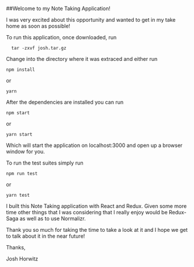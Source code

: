 ##Welcome to my Note Taking Application!

I was very excited about this opportunity and wanted to get in my take home as soon
as possible!

To run this application, once downloaded, run
```
  tar -zxvf josh.tar.gz
```

Change into the directory where it was extraced and either run

```
npm install
```

or 

```
yarn
```

After the dependencies are installed you can run

```
npm start
```

or

```
yarn start
```

Which will start the application on localhost:3000 and open up a browser window for you.

To run the test suites simply run

```
npm run test
```

or 

```
yarn test
```

I built this Note Taking application with React and Redux.  Given some more time other
things that I was considering that I really enjoy would be Redux-Saga as well as to use
Normalizr.

Thank you so much for taking the time to take a look at it and I hope we get to talk about it
in the near future!

Thanks,

Josh Horwitz
